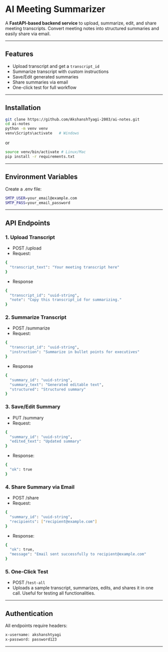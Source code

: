 # AI Meeting Summarizer

A **FastAPI-based backend service** to upload, summarize, edit, and share meeting transcripts. Convert meeting notes into structured summaries and easily share via email.

---

## Features

- Upload transcript and get a `transcript_id`
- Summarize transcript with custom instructions
- Save/Edit generated summaries
- Share summaries via email
- One-click test for full workflow

---

## Installation

```bash
git clone https://github.com/AkshanshTyagi-2003/ai-notes.git
cd ai-notes
python -m venv venv
venv\Scripts\activate   # Windows
```
or
```bash
source venv/bin/activate # Linux/Mac
pip install -r requirements.txt
```
---
## Environment Variables 

Create a .env file:
```bash
SMTP_USER=your_email@example.com
SMTP_PASS=your_email_password
```
---


## API Endpoints

### 1. Upload Transcript
- POST /upload
- Request:

```bash
{
  "transcript_text": "Your meeting transcript here"
}
```
- Response
```bash
{
  "transcript_id": "uuid-string",
  "note": "Copy this transcript_id for summarizing."
}
```

### 2. Summarize Transcript
- POST /summarize
- Request:
```bash
{
  "transcript_id": "uuid-string",
  "instruction": "Summarize in bullet points for executives"
}
```
- Response
```bash
{
  "summary_id": "uuid-string",
  "summary_text": "Generated editable text",
  "structured": "Structured summary"
}
```

### 3. Save/Edit Summary
- PUT /summary
- Request:
```bash
{
  "summary_id": "uuid-string",
  "edited_text": "Updated summary"
}
```

- Response:
```bash
{
  "ok": true
}
```

### 4. Share Summary via Email
- POST /share
- Request:
```bash
{
  "summary_id": "uuid-string",
  "recipients": ["recipient@example.com"]
}
```
- Response:
```bash
{
  "ok": true,
  "message": "Email sent successfully to recipient@example.com"
}
```

### 5. One-Click Test
- POST /`test-all`
- Uploads a sample transcript, summarizes, edits, and shares it in one call. Useful for testing all functionalities.

---

## Authentication

All endpoints require headers:
```bash
x-username: akshanshtyagi
x-password: password123
```
---
